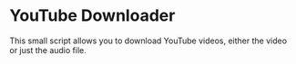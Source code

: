 # YouTube Downloader

This small script allows you to download YouTube videos, either the video or just the audio file.
